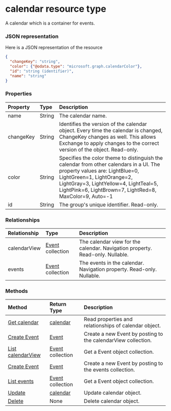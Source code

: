# calendar resource type

A calendar which is a container for events.

### JSON representation

Here is a JSON representation of the resource

<!-- {
  "blockType": "resource",
  "optionalProperties": [
    "calendarView",
    "events"
  ],
  "@odata.type": "microsoft.graph.calendar"
}-->

```json
{
  "changeKey": "string",
  "color": {"@odata.type": "microsoft.graph.calendarColor"},
  "id": "string (identifier)",
  "name": "string"
}

```
### Properties
| Property	   | Type	|Description|
|:---------------|:--------|:----------|
|name|String|The calendar name.|
|changeKey|String|Identifies the version of the calendar object. Every time the calendar is changed, ChangeKey  changes as well. This allows Exchange to apply changes to the correct version of the object. Read-only.|
|color|String|Specifies the color theme to distinguish the calendar from other calendars in a UI. The property values are: LightBlue=0, LightGreen=1, LightOrange=2, LightGray=3, LightYellow=4, LightTeal=5, LightPink=6, LightBrown=7, LightRed=8, MaxColor=9, Auto=-1|
|id|String|The group's unique identifier. Read-only.|

### Relationships
| Relationship | Type	|Description|
|:---------------|:--------|:----------|
|calendarView|[Event](event.md) collection|The calendar view for the calendar. Navigation property. Read-only. Nullable.|
|events|[Event](event.md) collection|The events in the calendar. Navigation property. Read-only. Nullable.|

### Methods

| Method		   | Return Type	|Description|
|:---------------|:--------|:----------|
|[Get calendar](../api/calendar_get.md) | [calendar](calendar.md) |Read properties and relationships of calendar object.|
|[Create Event](../api/calendar_post_calendarview.md) |[Event](event.md)| Create a new Event by posting to the calendarView collection.|
|[List calendarView](../api/calendar_list_calendarview.md) |[Event](event.md) collection| Get a Event object collection.|
|[Create Event](../api/calendar_post_events.md) |[Event](event.md)| Create a new Event by posting to the events collection.|
|[List events](../api/calendar_list_events.md) |[Event](event.md) collection| Get a Event object collection.|
|[Update](../api/calendar_update.md) | [calendar](calendar.md)	|Update calendar object. |
|[Delete](../api/calendar_delete.md) | None |Delete calendar object. |

<!-- uuid: 8fcb5dbc-d5aa-4681-8e31-b001d5168d79
2015-10-25 14:57:30 UTC -->
<!-- {
  "type": "#page.annotation",
  "description": "calendar resource",
  "keywords": "",
  "section": "documentation",
  "tocPath": ""
}-->